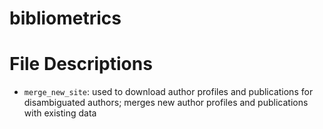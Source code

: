 # bibliometrics

# File Descriptions

- `merge_new_site`: used to download author profiles and publications for disambiguated authors; merges new author profiles and publications with existing data 
